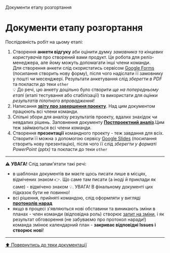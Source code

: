 Документи етапу розгортання
# Документи етапу розгортання

Послідовність робіт на цьому етапі:

1. Створення **анкети відгуку** аби оцінити думку *замовника та кінцевих користувачів* про створений вами продукт. Це робота для реліз-менеджера, але йому можуть допомагати інші члени команди. <br>Для створення анкети слід скористатись сервісом [Google Forms](https://forms.new/) (посилання створить нову форму), після чого надіслати її замовнику у пошті чи месенджері. Результати анкетування слід *зберегти в PDF* та покласти до теки ````other```` <br>:bulb: До речі, цю анкету доцільно було створити *ще на попередньому етапі* (етапі тестування або стабілізації) та використати для *оцінки результатів пілотного впровадження*! 
2. Написання [**звіту про завершення проекту**](../5.Deploying/%D0%97%D0%B2%D1%96%D1%82%20%D0%BF%D1%80%D0%BE%20%D0%B7%D0%B0%D0%B2%D0%B5%D1%80%D1%88%D0%B5%D0%BD%D0%BD%D1%8F.md). Над цим документом працюють всі члени команди.
3. Спільні збори для аналізу результатів проекту, вдалих знахідок чи невдалих рішень. Заповнення документу [**Постпроектний аналіз**](../5.Deploying/%D0%9F%D0%BE%D1%81%D1%82%D0%BF%D1%80%D0%BE%D0%B5%D0%BA%D1%82%D0%BD%D0%B8%D0%B9.md).Цим теж займаються всі члени команди.
4. Створення **презентації** командного проекту - теж завдання для всіх. Створити її можна з допомогою сервісу [Google Slides](http://slides.new) (посилання створить нову презентацію), після чого її слід *зберегти у форматі PowerPoint (pptx)* та покласти до теки ````other````
---

:warning: **УВАГА!**
Слід запам'ятати такі речі:
* в шаблонах документів ви маєте щось писати лише в місцях, відмічених знаком :point_right:. Що саме там писати (а іноді й приклади як саме) - відмічено знаком :bulb:. УВАГА! В фінальному документі цих підказок бути не повинно!
* всі рішення, прийняті командою, слід оформляти у вигляді **[протоколів нарад](/docs/1.Envisioning/other/%D0%91%D0%BB%D0%B0%D0%BD%D0%BA%20%D0%BF%D1%80%D0%BE%D1%82%D0%BE%D0%BA%D0%BE%D0%BB%D1%83%20%D0%BD%D0%B0%D1%80%D0%B0%D0%B4%D0%B8.md)**  
* якщо в процесі з'являються нові обставини та виникають зміни в планах - член команди (відповідна роль) створює [запит на зміни](/docs/1.Envisioning/other/%D0%A4%D0%BE%D1%80%D0%BC%D0%B0%20%D0%B7%D0%B0%D0%BF%D0%B8%D1%82%D1%83%20%D0%BD%D0%B0%20%D0%B7%D0%BC%D1%96%D0%BD%D0%B8.md), і як результат обговорення (не забуваємо про протокол наради!) команда змінює календарний план - **закриває відповідні Issues і створює нові**!
  
---
[:arrow_up: Повернутись до теки документації](/docs/README.md)




